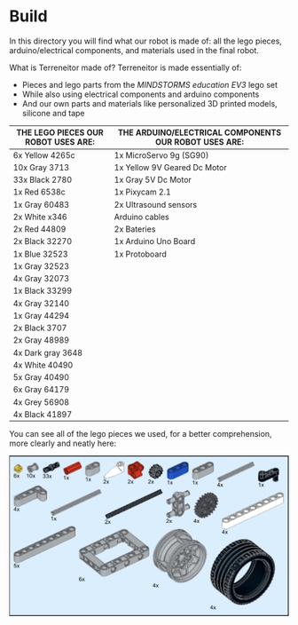 # Build

In this directory you will find what our robot is made of: all the lego pieces, arduino/electrical components, and materials used in the final robot.

What is Terreneitor made of? Terreneitor is made essentially of:
- Pieces and lego parts from the _MINDSTORMS education EV3_ lego set
- While also using electrical components and arduino components
- And our own parts and materials like personalized 3D printed models, silicone and tape

|THE LEGO PIECES OUR ROBOT USES ARE:|THE ARDUINO/ELECTRICAL COMPONENTS OUR ROBOT USES ARE:|                                                  
|-----------------------------|---------------------|
|6x Yellow 4265c|1x MicroServo 9g (SG90)|
|10x Gray 3713|1x Yellow 9V Geared Dc Motor|
|33x Black 2780|1x Gray 5V Dc Motor|
|1x Red 6538c|1x Pixycam 2.1|
|1x Gray 60483|2x Ultrasound sensors|
|2x White x346| Arduino cables |
|2x Red 44809|2x Bateries|
|2x Black 32270|1x Arduino Uno Board|
|1x Blue 32523|1x Protoboard|
|1x Gray 32523|
|4x Gray 32073|
|1x Black 33299|
|4x Gray 32140|
|1x Gray 44294|
|2x Black 3707|
|2x Gray 48989|
|4x Dark gray 3648|
|4x White 40490|
|5x Gray 40490|
|6x Gray 64179|
|4x Grey 56908|
|4x Black 41897|

You can see all of the lego pieces we used, for a better comprehension, more clearly and neatly here:

<img src="⚒️ Build/Lego pieces .PNG" width="800">


